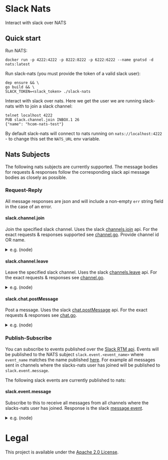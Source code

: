 # Slack Nats

Interact with slack over NATS


## Quick start

Run NATS:

```
docker run -p 4222:4222 -p 8222:8222 -p 6222:6222 --name gnatsd -d nats:latest
```

Run slack-nats (you must provide the token of a valid slack user):

```
dep ensure && \
go build && \
SLACK_TOKEN=<slack_token> ./slack-nats
```

Interact with slack over nats. 
Here we get the user we are running slack-nats with to join a slack channel:

```
telnet localhost 4222
PUB slack.channel.join INBOX.1 26
{"name": "hcom-nats-test"}
```

By default slack-nats will connect to nats running on `nats://localhost:4222` - to change this set the `NATS_URL`
env variable.

## Nats Subjects

The following nats subjects are currently supported.
The message bodies for requests & responses follow the corresponding slack api message bodies as closely as possible.

### Request-Reply

All message responses are json and will include a non-empty `err` string field in the case of an error.

#### slack.channel.join

Join the specified slack channel.
Uses the slack [channels.join](https://api.slack.com/methods/channels.join) api.
For the exact requests & responses supported see [channel.go](pkg/channel/channel.go).
Provide channel id OR name.

<details>
 <summary>e.g. (node)</summary>

```js
nats.requestOne('slack.channel.join', {name: 'my-slack-channel'}, {}, 3000, resp => {
    console.log(resp)
})
```

output:

```
{ channel:
   { id: 'CDNPXK2KT',
     created: 1540570962,
     is_open: false,
     is_group: false,
     is_shared: false,
     is_im: false,
     is_ext_shared: false,
     is_org_shared: false,
     is_pending_ext_shared: false,
     is_private: false,
     is_mpim: false,
     unlinked: 0,
     name_normalized: 'my-slack-channel',
     num_members: 0,
     priority: 0,
     user: '',
     name: 'hcom-nats-test',
     creator: 'U6WDH7CCC',
     is_archived: false,
     members: [ 'U6WDH7CCC', 'U7KMBRAVB' ],
     topic:
      { value: 'Testing stuff',
        creator: 'U6WDH7CCC',
        last_set: 1540916727 },
     purpose: { value: '', creator: '', last_set: 0 },
     is_channel: true,
     is_general: false,
     is_member: true,
     locale: '' },
  err: '' }
```

</details>

#### slack.channel.leave

Leave the specified slack channel. 
Uses the slack [channels.leave](https://api.slack.com/methods/channels.leave) api.
For the exact requests & responses see [channel.go](pkg/channel/channel.go).

<details>
 <summary>e.g. (node)</summary>

```js
nats.requestOne('slack.channel.leave', {id: 'CDNPXK2KT'}, {}, 3000, resp => {
    console.log(resp)
})
```

output:

```
{ not_in_channel: false, err: '' }
```

</details>    

#### slack.chat.postMessage

Post a message.
Uses the slack [chat.postMessage](https://api.slack.com/methods/chat.postMessage) api.
For the exact requests & responses see [chat.go](pkg/chat/chat.go).

<details>
 <summary>e.g. (node)</summary>

```js
nats.requestOne('slack.chat.postMessage', { text: 'Hello there', channel: 'CDNPXK2KT' }, {}, 3000, resp => {
    console.log(resp)
})
```

output:

```
{ channel: 'CDNPXK2KT', ts: '1541506301.003000', err: '' }
```

</details> 
   
### Publish-Subscribe 

You can subscribe to events published over the [Slack RTM api](https://api.slack.com/rtm).
Events will be published to the NATS subject `slack.event.<event_name>` where `event_name` matches the name published [here](https://api.slack.com/events).
For example all messages sent in channels where the slacks-nats user has joined will be published to `slack.event.message`.

The following slack events are currently published to nats: 

#### slack.event.message

Subscribe to this to receive all messages from all channels where the slacks-nats user has joined. Response is the slack [message event](https://api.slack.com/events/message).
    

<details>
 <summary>e.g. (node)</summary>

```js
nats.subscribe('slack.event.message', resp => {
    console.log(resp)
})
```

output:

```
{ type: 'message',
  channel: 'CDNPXK2KT',
  user: 'U6WDH7CCC',
  text: 'hey everyone',
  ts: '1541506728.003400',
  event_ts: '1541506728.003400',
  team: 'T09D77D4P',
  replace_original: false,
  delete_original: false }
  ...
```

</details> 

# Legal
This project is available under the [Apache 2.0 License](http://www.apache.org/licenses/LICENSE-2.0.html).
